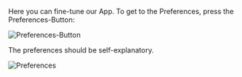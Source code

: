 Here you can fine-tune our App. To get to the Preferences, press the Preferences-Button:

![Preferences-Button](https://raw.githubusercontent.com/SecUpwN/Android-IMSI-Catcher-Detector/master/SCREENSHOTS/Preferences_Button.png)

The preferences should be self-explanatory.

![Preferences](https://raw.githubusercontent.com/SecUpwN/Android-IMSI-Catcher-Detector/master/SCREENSHOTS/Preferences.png)